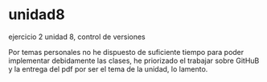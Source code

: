 # unidad8
ejercicio 2 unidad 8, control de versiones

Por temas personales no he dispuesto de suficiente tiempo para poder implementar debidamente las clases, he priorizado el trabajar sobre GitHuB y la entrega del pdf por ser el tema de la unidad, lo lamento.
